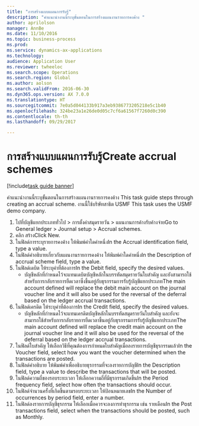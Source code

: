 ```yaml
--- 
title: "การสร้างแบบแผนการรับรู้"
description: "คำแนะนำงานนี้ระบุขั้นตอนในการสร้างแผนงานรายการคงค้าง "
author: aprilolson
manager: AnnBe
ms.date: 11/10/2016
ms.topic: business-process
ms.prod: 
ms.service: dynamics-ax-applications
ms.technology: 
audience: Application User
ms.reviewer: twheeloc
ms.search.scope: Operations
ms.search.region: Global
ms.author: aolson
ms.search.validFrom: 2016-06-30
ms.dyn365.ops.version: AX 7.0.0
ms.translationtype: HT
ms.sourcegitcommit: 7e0a5d044133b917a3eb9386773205218e5c1b40
ms.openlocfilehash: 324be23a1e26de0d05c7cf6a61567f7260d0c390
ms.contentlocale: th-th
ms.lasthandoff: 09/29/2017

---
```

# <a name="create-accrual-schemes"></a><span data-ttu-id="f8138-103">การสร้างแบบแผนการรับรู้</span><span class="sxs-lookup"><span data-stu-id="f8138-103">Create accrual schemes</span></span>

[!include[task guide banner](../../includes/task-guide-banner.md)]

<span data-ttu-id="f8138-104">คำแนะนำงานนี้ระบุขั้นตอนในการสร้างแผนงานรายการคงค้าง </span><span class="sxs-lookup"><span data-stu-id="f8138-104">This task guide steps through creating an accrual scheme.</span></span> <span data-ttu-id="f8138-105">งานนี้ใช้บริษัทสาธิต USMF </span><span class="sxs-lookup"><span data-stu-id="f8138-105">This task uses the USMF demo company.</span></span>

1. <span data-ttu-id="f8138-106">ไปที่บัญชีแยกประเภททั่วไป > การตั้งค่าสมุดรายวัน > แผนงานการค้างรับค้างจ่าย</span><span class="sxs-lookup"><span data-stu-id="f8138-106">Go to General ledger > Journal setup > Accrual schemes.</span></span>
2. <span data-ttu-id="f8138-107">คลิก สร้าง</span><span class="sxs-lookup"><span data-stu-id="f8138-107">Click New.</span></span>
3. <span data-ttu-id="f8138-108">ในฟิลด์การระบุรายการคงค้าง ให้พิมพ์ค่าใดค่าหนึ่ง</span><span class="sxs-lookup"><span data-stu-id="f8138-108">In the Accrual identification field, type a value.</span></span>
4. <span data-ttu-id="f8138-109">ในฟิลด์คำอธิบายเกี่ยวกับแผนงานรายการคงค้าง ให้พิมพ์ค่าใดค่าหนึ่ง</span><span class="sxs-lookup"><span data-stu-id="f8138-109">In the Description of accrual scheme field, type a value.</span></span>
5. <span data-ttu-id="f8138-110">ในฟิลด์เดบิต ให้ระบุค่าที่ต้องการ</span><span class="sxs-lookup"><span data-stu-id="f8138-110">In the Debit field, specify the desired values.</span></span>
    * <span data-ttu-id="f8138-111">บัญชีหลักที่กำหนดไว้จะแทนเดบิตบัญชีหลักในบรรทัดสมุดรายวันใบสำคัญ และยังสามารถใช้สำหรับการกลับรายการยืดเวลาซึ่งขึ้นอยู่กับธุรกรรมการรับรู้บัญชีแยกประเภท</span><span class="sxs-lookup"><span data-stu-id="f8138-111">The main account defined will replace the debit main account on the journal voucher line and it will also be used for the reversal of the deferral based on the ledger accrual transactions.</span></span>  
6. <span data-ttu-id="f8138-112">ในฟิลด์เครดิต ให้ระบุค่าที่ต้องการ</span><span class="sxs-lookup"><span data-stu-id="f8138-112">In the Credit field, specify the desired values.</span></span>
    * <span data-ttu-id="f8138-113">บัญชีหลักที่กำหนดไว้จะแทนเครดิตบัญชีหลักในบรรทัดสมุดรายวันใบสำคัญ และยังจะสามารถใช้สำหรับการกลับรายการยืดเวลาขึ้นอยู่กับธุรกรรมการรับรู้บัญชีแยกประเภท</span><span class="sxs-lookup"><span data-stu-id="f8138-113">The main account defined will replace the credit main account on the journal voucher line and it will also be used for the reversal of the deferral based on the ledger accrual transactions.</span></span>  
7. <span data-ttu-id="f8138-114">ในฟิลด์ใบสำคัญ ให้เลือกวิธีที่คุณต้องการกำหนดใบสำคัญเมื่อลงรายการบัญชีธุรกรรมแล้ว</span><span class="sxs-lookup"><span data-stu-id="f8138-114">In the Voucher field, select how you want the voucher determined when the transactions are posted.</span></span>
8. <span data-ttu-id="f8138-115">ในฟิลด์คำอธิบาย ให้พิมพ์ค่าเพื่ออธิบายธุรกรรมที่จะลงรายการบัญชี</span><span class="sxs-lookup"><span data-stu-id="f8138-115">In the Description field, type a value to describe the transactions that will be posted.</span></span>
9. <span data-ttu-id="f8138-116">ในฟิลด์ความถี่ของรอบระยะเวลา ให้เลือกความถี่ที่มีธุรกรรมเกิดขึ้น</span><span class="sxs-lookup"><span data-stu-id="f8138-116">In the Period frequency field, select how often the transactions should occur.</span></span>
10. <span data-ttu-id="f8138-117">ในฟิลด์จำนวนครั้งที่เกิดขึ้นตามรอบระยะเวลา ให้ป้อนหมายเลข</span><span class="sxs-lookup"><span data-stu-id="f8138-117">In the Number of occurrences by period field, enter a number.</span></span>
11. <span data-ttu-id="f8138-118">ในฟิลด์ลงรายการบัญชีธุรกรรม ให้เลือกเมื่อควรจะลงการทำธุรกรรม เช่น รายเดือน</span><span class="sxs-lookup"><span data-stu-id="f8138-118">In the Post transactions field, select when the transactions should be posted, such as Monthly.</span></span>


